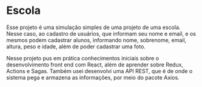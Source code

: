 # Escola

Esse projeto é uma simulação simples de uma projeto de uma escola. Nesse caso, ao cadastro de usuários, que informam seu nome e email, e os mesmos podem cadastrar alunos, informando nome, sobrenome, email, altura, peso e idade, além de poder cadastrar uma foto. 

Nesse projeto pus em prática conhecimentos iniciais sobre o desenvolvimento front end com React, além de aprender sobre Redux, Actions e Sagas. Também usei desenvolvi uma API REST, que é de onde o sistema pega e armazena as informações, por meio do pacote Axios.
